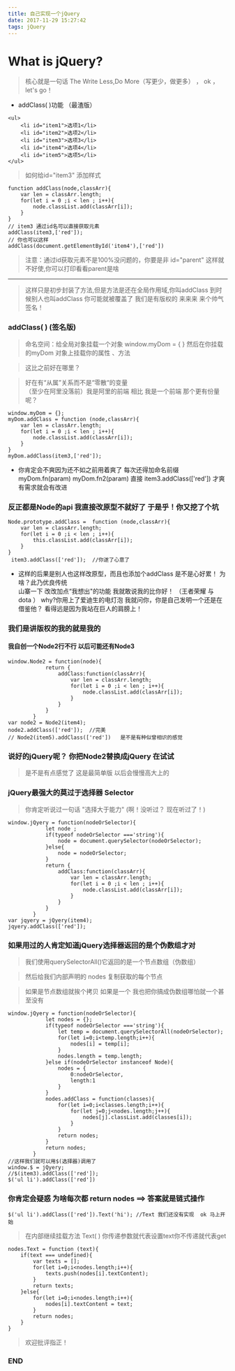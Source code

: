 ```yaml
---
title: 自己实现一个jQuery
date: 2017-11-29 15:27:42
tags: jQuery
---
```


# What is jQuery?

> 核心就是一句话 The Write Less,Do More（写更少，做更多）  ， ok ， let's go！

- addClass( )功能  （最渣版）

```
<ul>
    <li id="item1">选项1</li>
    <li id="item2">选项2</li>
    <li id="item3">选项3</li>
    <li id="item4">选项4</li>
    <li id="item5">选项5</li>
</ul>
```

> 如何给id="item3" 添加样式

```
function addClass(node,classArr){
    var len = classArr.length;
    for(let i = 0 ;i < len ; i++){
        node.classList.add(classArr[i]);
    }
}
// item3 通过id名可以直接获取元素
addClass(item3,['red']); 
// 你也可以这样
addClass(document.getElementById('item4'),['red'])
```

> 注意：通过id获取元素不是100%没问题的，你要是非 id="parent"  这样就不好使,你可以打印看看parent是啥

------------------------------------------------------------------

> 这样只是初步封装了方法,但是方法是还在全局作用域,你叫addClass 到时候别人也叫addClass 你可能就被覆盖了  我们是有版权的   来来来 来个帅气签名！

### addClass( ) (签名版)

> 命名空间：给全局对象挂载一个对象 window.myDom = { } 
然后在你挂载的myDom 对象上挂载你的属性 、方法

> 这比之前好在哪里？

> 好在有“从属”关系而不是“零散“的变量  
（至少在阿里没落前）我是阿里的前端  相比 我是一个前端 那个更有份量呢？ 

```
window.myDom = {};
myDom.addClass = function (node,classArr){
    var len = classArr.length;
    for(let i = 0 ;i < len ; i++){
        node.classList.add(classArr[i]);
    }
}
myDom.addClass(item3,['red']);
```

- 你肯定会不爽因为还不如之前用着爽了  每次还得加命名前缀
    myDom.fn(param)
    myDom.fn2(param)
    直接 item3.addClass(['red']) 才爽 有需求就会有改进

### 反正都是Node的api 我直接改原型不就好了 于是乎！你又挖了个坑

```
Node.prototype.addClass =  function (node,classArr){
    var len = classArr.length;
    for(let i = 0 ;i < len ; i++){
        this.classList.add(classArr[i]);
    }
}
 item3.addClass(['red']);  //你遂了心意了 
```

- 这样的后果是别人也这样改原型，而且也添加个addClass
 是不是心好累！  为啥？此乃优良传统  
山寨一下 改改加点“我想出"的功能 我就敢说我的比你好！ （王者荣耀 与 dota ） 
why?你用上了爱迪生的电灯泡 我就问你，你是自己发明一个还是在借鉴他？
看得远是因为我站在巨人的肩膀上！

### 我们是讲版权的我的就是我的 

#### 我自创一个Node2行不行 以后可能还有Node3

```
window.Node2 = function(node){
            return {
                addClass:function(classArr){
                    var len = classArr.length;
                    for(let i = 0 ;i < len ; i++){
                        node.classList.add(classArr[i]);
                    }
                }
            }
        }
var node2 = Node2(item4);
node2.addClass(['red']);  //完美
// Node2(item5).addClass(['red'])   是不是有种似曾相识的感觉
```

### 说好的jQuery呢？ 你把Node2替换成jQuery  在试试 

> 是不是有点感觉了   这是最简单版  以后会慢慢高大上的

### jQuery最强大的莫过于选择器 Selector

> 你肯定听说过一句话  "选择大于能力" (啊！没听过？  现在听过了！)

```
window.jQyery = function(nodeOrSelector){
            let node ; 
            if(typeof nodeOrSelector ==='string'){
                node = document.querySelector(nodeOrSelector);
            }else{
                node = nodeOrSelector;
            }
            return {
                addClass:function(classArr){
                    var len = classArr.length;
                    for(let i = 0 ;i < len ; i++){
                        node.classList.add(classArr[i]);
                    }
                }
            }
        }
var jqyery = jQyery(item4);
jqyery.addClass(['red']); 
```

### 如果用过的人肯定知道jQuery选择器返回的是个伪数组才对

> 我们使用querySelectorAll()它返回的是一个节点数组（伪数组）

> 然后给我们内部声明的 nodes 复制获取的每个节点

> 如果是节点数组就挨个拷贝  如果是一个 我也把你搞成伪数组哪怕就一个甚至没有
```
window.jQyery = function(nodeOrSelector){
            let nodes = {}; 
            if(typeof nodeOrSelector ==='string'){
                let temp = document.querySelectorAll(nodeOrSelector);
                for(let i=0;i<temp.length;i++){
                    nodes[i] = temp[i];
                }   
                nodes.length = temp.length;
            }else if(nodeOrSelector instanceof Node){
                nodes = {
                    0:nodeOrSelector,
                    length:1
                }
            }
            nodes.addClass = function(classes){
                for(let i=0;i<classes.length;i++){
                    for(let j=0;j<nodes.length;j++){
                        nodes[j].classList.add(classes[i]);
                    }
                }
                return nodes;
            } 
            return nodes;
        }
//这样我们就可以用$(选择器)调用了
window.$ = jQyery;
//$(item3).addClass(['red']);
$('ul li').addClass(['red'])
```
### 你肯定会疑惑 为啥每次都 return nodes ==> 答案就是链式操作

```
$('ul li').addClass(['red']).Text('hi'); //Text 我们还没有实现  ok 马上开始
```

> 在内部继续挂载方法   Text( ) 你传递参数就代表设置text你不传递就代表get

```
nodes.Text = function (text){
    if(text === undefined){
        var texts = [];
        for(let i=0;i<nodes.length;i++){
            texts.push(nodes[i].textContent);
        }
        return texts;
    }else{
        for(let i=0;i<nodes.length;i++){
            nodes[i].textContent = text;
        }
        return nodes;
    }
}
```

> 欢迎批评指正！ 

### END 
